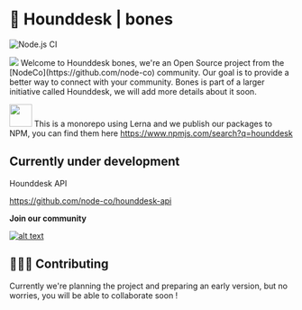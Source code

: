 #  🦴 Hounddesk | bones
![Node.js CI](https://github.com/hounddesk/bones/workflows/Node.js%20CI/badge.svg?branch=master)

<img src="https://avatars.githubusercontent.com/u/62183765?s=200&v=4" />
Welcome to Hounddesk bones, we're an Open Source project from the [NodeCo](https://github.com/node-co) community.
Our goal is to provide a better way to connect with your community.
Bones is part of a larger initiative called Hounddesk, we will add more details about it soon.



<img height="40" src="https://avatars.githubusercontent.com/u/6078720?s=200&v=4" /> This is a monorepo using Lerna and we publish our packages to NPM, you can find them here <a href="https://www.npmjs.com/search?q=hounddesk">https://www.npmjs.com/search?q=hounddesk</a>

## Currently under development

Hounddesk API 

<a target="_blank" href="https://github.com/node-co/hounddesk-api">https://github.com/node-co/hounddesk-api</a>

**Join our community**

<a target="_blank" href="https://node-colombia.slack.com">![alt text](https://img.shields.io/badge/Slack-4A154B?style=for-the-badge&logo=slack&logoColor=white "Slack logo")</a>

## 🧑‍🤝‍🧑 Contributing

Currently we're planning the project and preparing an early version, but no worries, you will be able to collaborate soon !


